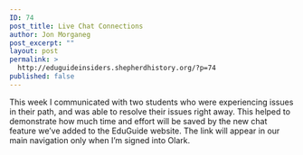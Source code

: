 ```yaml
---
ID: 74
post_title: Live Chat Connections
author: Jon Morganeg
post_excerpt: ""
layout: post
permalink: >
  http://eduguideinsiders.shepherdhistory.org/?p=74
published: false
---
```

This week I communicated with two students who were experiencing issues in their path, and was able to resolve their issues right away. This helped to demonstrate how much time and effort will be saved by the new chat feature we’ve added to the EduGuide website. The link will appear in our main navigation only when I’m signed into Olark.